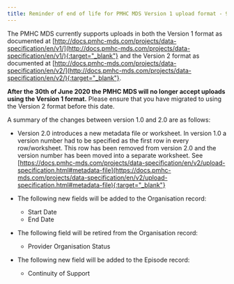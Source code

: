```yaml
---
title: Reminder of end of life for PMHC MDS Version 1 upload format - 9/6/2019
---
```


The PMHC MDS currently supports uploads in both the Version 1 format as documented at [http://docs.pmhc-mds.com/projects/data-specification/en/v1/](http://docs.pmhc-mds.com/projects/data-specification/en/v1/){:target="_blank"} and the Version 2 format as documented at [http://docs.pmhc-mds.com/projects/data-specification/en/v2/](http://docs.pmhc-mds.com/projects/data-specification/en/v2/){:target="_blank"}.

**After the 30th of June 2020 the PMHC MDS will no longer accept uploads using the Version 1 format.** Please ensure that you have migrated to using the Version 2 format before this date.

A summary of the changes between version 1.0 and 2.0 are as follows:

* Version 2.0 introduces a new metadata file or worksheet.
  In version 1.0 a version number had to be specified as the first row in every
  row/worksheet. This row has been removed from version 2.0 and the version
  number has been moved into a separate worksheet.
  See [https://docs.pmhc-mds.com/projects/data-specification/en/v2/upload-specification.html#metadata-file](https://docs.pmhc-mds.com/projects/data-specification/en/v2/upload-specification.html#metadata-file){:target="_blank"}

* The following new fields will be added to the Organisation record:
  * Start Date
  * End Date

* The following field will be retired from the Organisation record:
  * Provider Organisation Status

* The following new field will be added to the Episode record:
  * Continuity of Support
